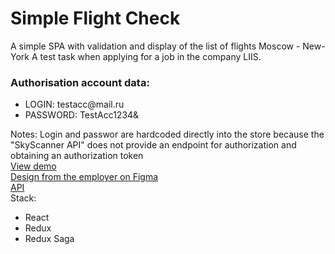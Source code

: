 <h1>Simple Flight Check</h1>
<div>
A simple SPA with validation and display of the list of flights Moscow - New-York 
A test task when applying for a job in the company LIIS.
</div>
<div>
<div>
 <h3>Authorisation account data:</h3>
</div>
<ul>
<li>LOGIN: testacc@mail.ru </li>
<li>PASSWORD: TestAcc1234& </li>
</ul>
</div>
<div>
Notes: Login and passwor are hardcoded directly into the store because the "SkyScanner API" does not provide an endpoint for authorization and obtaining an authorization token 
</div>
<div>
 <div>
 <a href="https://simple-flights-checker.herokuapp.com"/>View demo</a>
 </div>
 <div>
 <a href="https://www.figma.com/file/x84Q8T8ya6aSgWFLWkHGBz/React/">Design from the employer on Figma</a>
 </div>
 <div>
 <a href="https://rapidapi.com/skyscanner/api/skyscanner-flight-search/">API</a>
 </div>
 </div>
<div>
Stack:
<ul>
<li>React</li>
<li>Redux</li>
<li>Redux Saga</li>
</ul>
</div>


